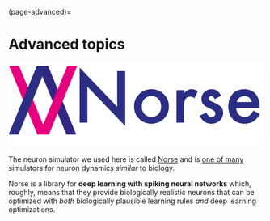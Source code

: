 (page-advanced)=
# Advanced topics

<img src="https://raw.githubusercontent.com/norse/norse/master/logo.png">

The neuron simulator we used here is called [Norse](https://github.com/norse/norse) and is [one of many](https://github.com/norse/norse/#4-similar-work) simulators for neuron dynamics *similar* to biology.

Norse is a library for **deep learning with spiking neural networks** which, roughly, means that they provide biologically realistic neurons that can be optimized with *both* biologically plausible learning rules *and* deep learning optimizations.

